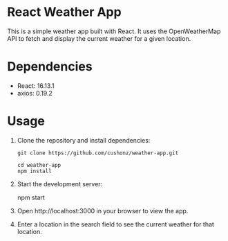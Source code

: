 # React Weather App

This is a simple weather app built with React. It uses the OpenWeatherMap API to fetch and display the current weather for a given location.

# Dependencies

- React: 16.13.1
- axios: 0.19.2

# Usage

1.  Clone the repository and install dependencies:

        git clone https://github.com/cushonz/weather-app.git

        cd weather-app
        npm install

2.  Start the development server:

    npm start

3.  Open http://localhost:3000 in your browser to view the app.

4.  Enter a location in the search field to see the current weather for that location.
